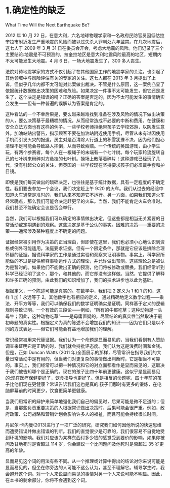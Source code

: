 # 1.确定性的缺乏

What Time Will the Next Earthquake Be?

2012 年 10 月 22 日，在意大利，六名地球物理学家和一名政府民防官员因低估拉奎拉市附近发生严重地震的风险而被以过失杀人罪判处六年监禁。在几次地震后，这七人于 2009 年 3 月 31 日在委员会开会，考虑大地震的风险。他们记录了三个主要结论:地震是不可预测的，拉奎拉地区是意大利地震风险最高的地区，短期内不太可能发生大地震。4 月 6 日，一场大地震发生了，300 多人丧生。

法院对待地震学家的方式不仅引起了在其他国家工作的地震学家的关注，也引起了其他领域中与风险评估有关的专家的关注。这七人都在 2013 年 3 月提出了上诉，但似乎几年内都不太可能对此案做出裁决。不管是什么原因，这一案例凸显了依据统计数据做出决策的困难和危险。如果决定一件事不太可能发生，但它还是发生了，这个决定是错误的吗？正确的答案是否定的，因为不太可能发生的事情确实会发生——但有一种普遍的误解认为答案是肯定的。

这种看法的一个不幸后果是，要么越来越难找到准备在涉及风险的情况下做出决策的人，要么决策基于最糟糕的情况，从而经常造成不必要的中断和费用。在健康和安全立法方面也有这样的例子。一些学校老师拒绝带孩子去学校郊游，以防发生意外。加油站贴出警告，指示顾客不要在加油站附近使用手机，尽管从未有过因使用手机而引发火灾的报道。房主对是否清除人行道上的积雪犹豫不决，因为他们担心清理不足可能会导致路人摔倒，从而导致索赔。一个传统的英国游戏，由小学生玩，有两个参赛者，每个人在一根绳子的末端有一个七叶树。每个玩家轮流旋转自己的七叶树来粉碎对方悬挂的七叶树。操场上散落着碎片！这种游戏已经玩了几代，没有引起公众的关注，但英国的一些学校现在坚持要求孩子们必须戴手套和护目镜。

即使是我们每天做出的琐碎决定，也往往是基于统计数据，具有一定程度的不确定性。我们要去参加一个会议，我们决定赶上午 9:20 的火车。我们从过去的经验中知道火车通常是准时的，我们从来不知道它不运行。另一方面，如果我们知道火车经常晚点，那么我们可能会决定赶更早的火车。当然，我们不能肯定火车会准时。我们甚至不能确定会议是否会举行。

当然，我们可以根据我们可以确定的事情做出决定，但这些都是相当无关紧要的日常活动或定期遇到的观察。这些决定是基于公认的事实。困难的决策——重要的决策——通常涉及某种程度上不确定的问题。

证据经常被引用作为决策的正当理由，但即使在这里，我们也必须小心地认识到资格或例外可能适用。法庭要求证据，但有一个限定条件，那就是它应该是排除合理怀疑的证据。据说科学家的工作是通过实验和观察来证明事物。事实上，科学家所能做的不过是提供解释事物运作方式的理论，并允许做出预测。这些理论总是被认为是暂时的。如果他们不能做出正确的预测，他们将被修改或替换。我们经常听到科学已经证明了这个，那个，和其他的，而它却没有这样做。当然，它提供了解释和许多正确的预测，由此我们的知识增加了，我们的技术进步也以此为基础。

根据定义，一个陈述可能是真实的。在数学中，我们把 2 定义为 1 和 1 的和，这样 1 加 1 永远等于 2。其他数字也有相应的定义，通过精确地定义数学过程——乘法、开平方等等，我们可以确保我们的数学证明确实是证明。同样基于定义的逻辑规则导致证明。一个有效的三段论——例如，“所有的牛都吃草；这种动物是一头母牛；因此，这种动物吃草”——是毋庸置疑的，尽管结论的真实性当然取决于最初命题的真实性。根据定义为真的陈述不会增加我们的知识——因为它们只是以不同的方式表达——但它们可能会有益地增加我们的理解。

常识经常被用来代替证据。我们认为一个命题是显而易见的，当我们看到有人赞助调查来证明它是正确的时，我们就会持批评态度。我们认为这是浪费时间和金钱。但是，正如 Duncan Watts (2011 年)全面展示的那样，尽管常识在指导我们的大量日常活动中是有用的，但当我们对更复杂的事情做出判断时，它是相当不可靠的。事实上，我们经常可以把一种情况和它的对立面都看作是显而易见的，这取决于我们被告知哪个是正确的。现在的孩子比四十年前更健康。这似乎是显而易见的:现在医疗保健更好了，饮食指导也更好了。但是相反的命题呢，四十年前的孩子比他们现在更健康？常识告诉我们这也是真的:孩子们那时有更多的锻炼，在电脑屏幕前的时间更少，饮食更简单更健康。

当我们用常识的辩护来简单地强化我们自己的偏见时，后果可能是微不足道的；但是，当那些负责重要决策的人根据常识做出决策时，后果可能会很严重。例如，政府政策、公司战略和营销计划会影响许多人的福祉，而且可能会持续很长时间。

丹尼尔·卡内曼(2013)进行了一项广泛的研究，研究我们如何因他所说的快速思维而遭受错误并做出错误的判断。我们的直觉很少是可靠的，我们很容易不自觉地受到环境的影响。我们对应该为某样东西付多少钱的感觉受到要价的影响。如果你被问及甘地死时是否超过 114 岁，你会建议一个比问题问及他死时是否超过 35 岁更高的年龄。

显而易见这个词的用法有些不同。从一个推理或计算中得出的结论对你来说可能是显而易见的，但坐在你旁边的人可能不这么认为，甚至不理解它。辅导学生时，我会避开这个词。对一个人来说显而易见的事情对另一个人来说可能不明显。因此，在本书的剩余部分，你将不会遇到这个词。